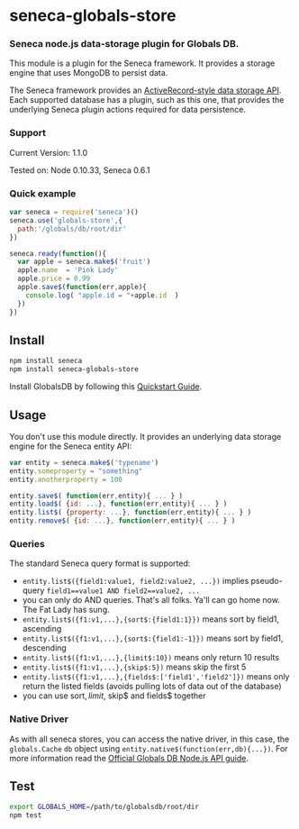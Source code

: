 # seneca-globals-store

### Seneca node.js data-storage plugin for Globals DB.

This module is a plugin for the Seneca framework. It provides a
storage engine that uses MongoDB to persist data.

The Seneca framework provides an
[ActiveRecord-style data storage API](http://senecajs.org/data-entities.html).
Each supported database has a plugin, such as this one, that
provides the underlying Seneca plugin actions required for data
persistence.

### Support

Current Version: 1.1.0

Tested on: Node 0.10.33, Seneca 0.6.1

### Quick example

```JavaScript
var seneca = require('seneca')()
seneca.use('globals-store',{
  path:'/globals/db/root/dir'
})

seneca.ready(function(){
  var apple = seneca.make$('fruit')
  apple.name  = 'Pink Lady'
  apple.price = 0.99
  apple.save$(function(err,apple){
    console.log( "apple.id = "+apple.id  )
  })
})
```

## Install

```sh
npm install seneca
npm install seneca-globals-store
```

Install GlobalsDB by following this [Quickstart Guide](http://globalsdb.org/quickstart).


## Usage

You don't use this module directly. It provides an underlying data storage engine for the Seneca entity API:

```JavaScript
var entity = seneca.make$('typename')
entity.someproperty = "something"
entity.anotherproperty = 100

entity.save$( function(err,entity){ ... } )
entity.load$( {id: ...}, function(err,entity){ ... } )
entity.list$( {property: ...}, function(err,entity){ ... } )
entity.remove$( {id: ...}, function(err,entity){ ... } )
```


### Queries

The standard Seneca query format is supported:

   * `entity.list$({field1:value1, field2:value2, ...})` implies pseudo-query `field1==value1 AND field2==value2, ...`
   * you can only do AND queries. That's all folks. Ya'll can go home now. The Fat Lady has sung.
   * `entity.list$({f1:v1,...},{sort$:{field1:1}})` means sort by field1, ascending
   * `entity.list$({f1:v1,...},{sort$:{field1:-1}})` means sort by field1, descending
   * `entity.list$({f1:v1,...},{limit$:10})` means only return 10 results
   * `entity.list$({f1:v1,...},{skip$:5})` means skip the first 5
   * `entity.list$({f1:v1,...},{fields$:['field1','field2']})` means only return the listed fields (avoids pulling lots of data out of the database)
   * you can use sort$, limit$, skip$ and fields$ together


### Native Driver

As with all seneca stores, you can access the native driver, in this case, the `globals.Cache` `db` object using `entity.native$(function(err,db){...})`. For more information read the [Official Globals DB Node.js API guide](http://globalsdb.org/misc/api-docs/nodejs/Node.js%20Interface%20-%20User%20Guide%20-%20e1.6%20-%20v2013.2.0.350.x.pdf).


## Test

```bash
export GLOBALS_HOME=/path/to/globalsdb/root/dir
npm test
```
